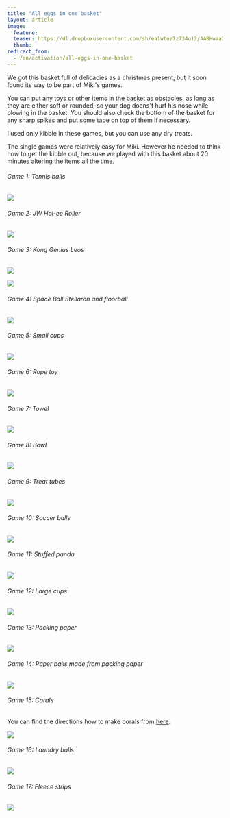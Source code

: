 ```yaml
---
title: "All eggs in one basket"
layout: article
image:
  feature:
  teaser: https://dl.dropboxusercontent.com/sh/ea1wtnz7z734o12/AABHwaa24Kv-BVozHa1diJZ7a/aktivointi/kaikki-munat-samassa-korissa/DSC58683_.jpg
  thumb:
redirect_from:
  - /en/activation/all-eggs-in-one-basket
---
```


We got this basket full of delicacies as a christmas present, but it soon found its way to be part of Miki's games.

You can put any toys or other items in the basket as obstacles, as long as they are either soft or rounded, so your dog doens't hurt his nose while plowing in the basket. You should also check the bottom of the basket for any sharp spikes and put some tape on top of them if necessary.

I used only kibble in these games, but you can use any dry treats.

The single games were relatively easy for Miki. However he needed to think how to get the kibble out, because we played with this basket about 20 minutes altering the items all the time.

###### Game 1: Tennis balls

[![](https://dl.dropboxusercontent.com/sh/ea1wtnz7z734o12/AAB21Y8PuLwYFKeyEBUCUd69a/aktivointi/kaikki-munat-samassa-korissa/Kollaasi__1-800px.jpg)](https://dl.dropboxusercontent.com/sh/ea1wtnz7z734o12/AABM90rTwR4G2T0MFDsXsFHqa/aktivointi/kaikki-munat-samassa-korissa/Kollaasi__1.jpg)

###### Game 2: JW Hol-ee Roller

[![](https://dl.dropboxusercontent.com/sh/ea1wtnz7z734o12/AAC3R2aHA6e9oa8MRqPUfHBxa/aktivointi/kaikki-munat-samassa-korissa/Kollaasi__6-800px.jpg)](https://dl.dropboxusercontent.com/sh/ea1wtnz7z734o12/AACG5vw5PoxFqL1PdPrIDfIDa/aktivointi/kaikki-munat-samassa-korissa/Kollaasi__6.jpg)


###### Game 3: Kong Genius Leos

[![](https://dl.dropboxusercontent.com/sh/ea1wtnz7z734o12/AAA_uO0XnNkJHa9eQdGmJQ6za/aktivointi/kaikki-munat-samassa-korissa/Kollaasi__iso_1-800px.jpg)](https://dl.dropboxusercontent.com/sh/ea1wtnz7z734o12/AACW1k-Xr7eTAXB4d62_h1lWa/aktivointi/kaikki-munat-samassa-korissa/Kollaasi__iso_1.jpg)

[![](https://dl.dropboxusercontent.com/sh/ea1wtnz7z734o12/AACIsjczs7uWTYOnf3rwzSOpa/aktivointi/kaikki-munat-samassa-korissa/Kollaasi__31-800px.jpg)](https://dl.dropboxusercontent.com/sh/ea1wtnz7z734o12/AAA2EblOdfXgWHXKuUjJgbdAa/aktivointi/kaikki-munat-samassa-korissa/Kollaasi__31.jpg)

###### Game 4: Space Ball Stellaron and floorball

[![](https://dl.dropboxusercontent.com/sh/ea1wtnz7z734o12/AABoQXy98f1gt63eJbLAcGmva/aktivointi/kaikki-munat-samassa-korissa/Kollaasi__2-800px.jpg)](https://dl.dropboxusercontent.com/sh/ea1wtnz7z734o12/AACagI3XIgMAPG6WvUYm88hZa/aktivointi/kaikki-munat-samassa-korissa/Kollaasi__2.jpg)

###### Game 5: Small cups

[![](https://dl.dropboxusercontent.com/sh/ea1wtnz7z734o12/AABGdL5sCgbCxdo60LvCKYqXa/aktivointi/kaikki-munat-samassa-korissa/Kollaasi__3-800px.jpg)](https://dl.dropboxusercontent.com/sh/ea1wtnz7z734o12/AAAvH7zZa_C1w5jqfyzokoUpa/aktivointi/kaikki-munat-samassa-korissa/Kollaasi__3.jpg)

###### Game 6: Rope toy

[![](https://dl.dropboxusercontent.com/sh/ea1wtnz7z734o12/AABfbuOXHoh-ulsv_sv6OWm2a/aktivointi/kaikki-munat-samassa-korissa/Kollaasi__4-800px.jpg)](https://dl.dropboxusercontent.com/sh/ea1wtnz7z734o12/AABsYehfHKyyPKhe8xKgsZ-Sa/aktivointi/kaikki-munat-samassa-korissa/Kollaasi__4.jpg)

###### Game 7: Towel

[![](https://dl.dropboxusercontent.com/sh/ea1wtnz7z734o12/AADsDyBwAbxTpm6tR3x3sDJKa/aktivointi/kaikki-munat-samassa-korissa/Kollaasi__5-800px.jpg)](https://dl.dropboxusercontent.com/sh/ea1wtnz7z734o12/AADppxE-KM_om_KCJp8IKeSsa/aktivointi/kaikki-munat-samassa-korissa/Kollaasi__5.jpg)

###### Game 8: Bowl

[![](https://dl.dropboxusercontent.com/sh/ea1wtnz7z734o12/AACLzKZSSfJhmb_-3_oooP5Sa/aktivointi/kaikki-munat-samassa-korissa/Kollaasi__8-800px.jpg)](https://dl.dropboxusercontent.com/sh/ea1wtnz7z734o12/AADiTXJ-BnNUasLzVspwyd7Za/aktivointi/kaikki-munat-samassa-korissa/Kollaasi__8.jpg)

###### Game 9: Treat tubes

[![](https://dl.dropboxusercontent.com/sh/ea1wtnz7z734o12/AABaFqrzFx86J3KWu7qrF4LRa/aktivointi/kaikki-munat-samassa-korissa/Kollaasi__9-800px.jpg)](https://dl.dropboxusercontent.com/sh/ea1wtnz7z734o12/AAAg60Sbi6h8oUi1wTPvKbHWa/aktivointi/kaikki-munat-samassa-korissa/Kollaasi__9.jpg)

###### Game 10: Soccer balls

[![](https://dl.dropboxusercontent.com/sh/ea1wtnz7z734o12/AABE20_w75cG2ZAKWxElYgRfa/aktivointi/kaikki-munat-samassa-korissa/Kollaasi__iso_2-800px.jpg)](https://dl.dropboxusercontent.com/sh/ea1wtnz7z734o12/AABV7uM4VDfVQgPpp5FAV3-fa/aktivointi/kaikki-munat-samassa-korissa/Kollaasi__iso_2.jpg)

###### Game 11: Stuffed panda

[![](https://dl.dropboxusercontent.com/sh/ea1wtnz7z734o12/AAAnK2C5VP0R6dh4UfOhUjTpa/aktivointi/kaikki-munat-samassa-korissa/Kollaasi__iso_3-800px.jpg)](https://dl.dropboxusercontent.com/sh/ea1wtnz7z734o12/AACozuL8FEFEuf_noJWgHziea/aktivointi/kaikki-munat-samassa-korissa/Kollaasi__iso_3.jpg)

###### Game 12: Large cups

[![](https://dl.dropboxusercontent.com/sh/ea1wtnz7z734o12/AAC9r4jpwM2ugrTJNUGv6Mdaa/aktivointi/kaikki-munat-samassa-korissa/Kollaasi__7-800px.jpg)](https://dl.dropboxusercontent.com/sh/ea1wtnz7z734o12/AACk5-sr0EHr4Dp_ZbwTzLPaa/aktivointi/kaikki-munat-samassa-korissa/Kollaasi__7.jpg)

###### Game 13: Packing paper

[![](https://dl.dropboxusercontent.com/sh/ea1wtnz7z734o12/AACZ5xjTYvt_c0HYuf3vLV7Fa/aktivointi/kaikki-munat-samassa-korissa/Kollaasi__20-800px.jpg)](https://dl.dropboxusercontent.com/sh/ea1wtnz7z734o12/AAAL2Gv9iRUtPgBNSTdLBkTIa/aktivointi/kaikki-munat-samassa-korissa/Kollaasi__20.jpg)

###### Game 14: Paper balls made from packing paper

[![](https://dl.dropboxusercontent.com/sh/ea1wtnz7z734o12/AACyxpw1xUNoFQCGDjyDmm7Ua/aktivointi/kaikki-munat-samassa-korissa/Kollaasi__21-800px.jpg)](https://dl.dropboxusercontent.com/sh/ea1wtnz7z734o12/AAAkVGPzjpjC69dupooFUUDja/aktivointi/kaikki-munat-samassa-korissa/Kollaasi__21.jpg)

###### Game 15: Corals

You can find the directions how to make corals from [here](/en/brain-games/corals/).

[![](https://dl.dropboxusercontent.com/sh/ea1wtnz7z734o12/AADy3tkJwrI5BLXcnTmaAg-ma/aktivointi/kaikki-munat-samassa-korissa/Kollaasi__32-800px.jpg)](https://dl.dropboxusercontent.com/sh/ea1wtnz7z734o12/AADYxUPMZM_W5CDad2VPXCGNa/aktivointi/kaikki-munat-samassa-korissa/Kollaasi__32.jpg)

###### Game 16: Laundry balls

[![](https://dl.dropboxusercontent.com/sh/ea1wtnz7z734o12/AABontWshEeSsaaY1HtCQXS9a/aktivointi/kaikki-munat-samassa-korissa/Kollaasi__34-800px.jpg)](https://dl.dropboxusercontent.com/sh/ea1wtnz7z734o12/AAD4GsDt67VGcps65Kb-D6uoa/aktivointi/kaikki-munat-samassa-korissa/Kollaasi__34.jpg)

###### Game 17: Fleece strips

[![](https://dl.dropboxusercontent.com/sh/ea1wtnz7z734o12/AAAXqGcPYoPWajkRKjlhd9nWa/aktivointi/kaikki-munat-samassa-korissa/Kollaasi__33-800px.jpg)](https://dl.dropboxusercontent.com/sh/ea1wtnz7z734o12/AABo4PglkuYlL2ekjHZJWkTFa/aktivointi/kaikki-munat-samassa-korissa/Kollaasi__33.jpg)
